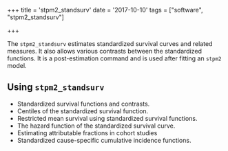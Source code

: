 +++
title = 'stpm2_standsurv'
date = '2017-10-10'
tags = ["software", "stpm2_standsurv"]

  
+++

The `stpm2_standsurv` estimates standardized survival curves and related measures. It also allows various contrasts between the standardized functions. It is a post-estimation command and is used after fitting an `stpm2` model. 


## Using `stpm2_standsurv`
- Standardized survival functions and contrasts.
- Centiles of the standardized survival function.
- Restricted mean survival using standardized survival functions.
- The hazard function of the standardized survival curve.
- Estimating attributable fractions in cohort studies
- Standardized cause-specific cumulative incidence functions.

